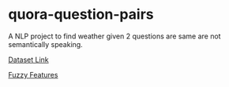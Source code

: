 # quora-question-pairs
A NLP project to find weather given 2 questions are same are not semantically speaking.

[Dataset Link](https://www.kaggle.com/c/quora-question-pairs)

[Fuzzy Features](https://chairnerd.seatgeek.com/fuzzywuzzy-fuzzy-string-matching-in-python/)
